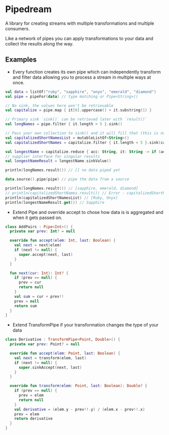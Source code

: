 # Pipedream

A library for creating streams with multiple transformations and multiple consumers.

Like a network of pipes you can apply transformations to your data and collect the results along the way.

## Examples
* Every function creates its own pipe which can independently transform and filter data allowing you to process a stream in multiple ways at once.
```kotlin
val data = listOf("ruby", "sapphire", "onyx", "emerald", "diamond")
val pipe = pipeFor(data) // type matching or Pipe<String>()

// No sink, the values here won't be retrievable
val capitalize = pipe.map { it[0].uppercase() + it.substring(1) }

// Primary sink `sink()` can be retrieved later with `result()`
val longNames = pipe.filter { it.length > 5 }.sink()

// Pass your own collection to sink() and it will fill that (this is not a primary sink)
val capitalizedShortNamesList = mutableListOf<String>()
val capitalizedShortNames = capitalize.filter { it.length < 5 }.sink(capitalizedShortNamesList)

val longestName = capitalize.reduce { acc: String, it: String -> if (acc.length > it.length) acc else it }
// supplier interface for singular results
val longestNameResult = longestName.sinkValue()

println(longNames.result()) // [] no data piped yet

data.source().pipe(pipe) // pipe the data from a source

println(longNames.result()) // [sapphire, emerald, diamond]
// println(capitalizedShortNames.result()) // Error - capitalizedShortNames doesn't have a primary sink
println(capitalizedShortNamesList) // [Ruby, Onyx]
println(longestNameResult.get()) // Sapphire
```
* Extend Pipe and override accept to chose how data is is aggregated and when it gets passed on.
```kotlin
class AddPairs : Pipe<Int>() {
  private var prev: Int? = null

  override fun accept(elem: Int, last: Boolean) {
    val next = next(elem)
    if (next != null) {
      super.accept(next, last)
    }
  }

  fun next(cur: Int): Int? {
    if (prev == null) {
      prev = cur
      return null
    }
    val sum = cur + prev!!
    prev = null
    return sum
  }
}
```
* Extend TransformPipe if your transformation changes the type of your data
```kotlin
class Derivative : TransformPipe<Point, Double>() {
  private var prev: Point? = null

  override fun accept(elem: Point, last: Boolean) {
    val next = transform(elem, last)
    if (next != null) {
      super.sinkAccept(next, last)
    }
  }

  override fun transform(elem: Point, last: Boolean): Double? {
    if (prev == null) {
      prev = elem
      return null
    }
    val derivative = (elem.y - prev!!.y) / (elem.x - prev!!.x)
    prev = elem
    return derivative
  }
}
```
